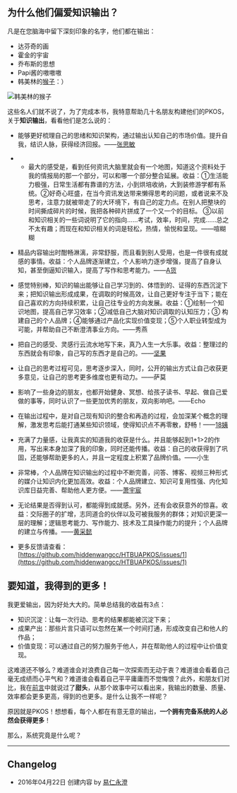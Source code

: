 ## 为什么他们偏爱知识输出？

凡是在您脑海中留下深刻印象的名字，他们都在输出：
- 达芬奇的画
- 霍金的宇宙
- 乔布斯的思想
- Papi酱的嗷嗷嗷
- 韩美林的[猴子](http://baike.baidu.com/link?url=5eqU1dJjTdb2UWX1R6X0VMPEGIj0g-wBp9f2JL9BpI0X5QkScbPQfYIxTXVCnOzHnGQMiA9NdXhtB2vVMo30MWsV3OsUZggw68fwHQhpiza)：）

![韩美林的猴子](http://77fm42.com1.z0.glb.clouddn.com/kangkang.png)

这些名人们就不说了，为了完成本书，我特意帮助几十名朋友构建他们的PKOS，关于**知识输出**，看看他们是怎么说的：

- 能够更好梳理自己的思绪和知识架构，通过输出认知自己的市场价值。提升自我，结识人脉，获得经济回报。——[张思敏](http://blog.sina.com.cn/siminchang)
- - 最大的感受是，看到任何资讯大脑里就会有一个地图，知道这个资料处于我的情报局的那一个部分，可以和哪一个部分整合延展。收益：①生活能力极强，日常生活都有靠谱的方法，小到烘培收纳，大到装修游学都有系统。②好奇心旺盛，在当今资讯发达带来懒得思考的问题，或者说来不及思考，注意力就被带走了的大环境下，有自己的定力点。在别人把整块的时间撕成碎片的时候，我把各种碎片拼成了一个又一个的目标。 ③以前和知识相关的一些词说明了它的指向……考试，效率，时间，完成……总之不太有趣；而现在和知识相关的词是轻松，热情，愉悦和呈现。——喧糊糊
- 精品内容输出时酣畅淋漓，非常舒服，而且看到别人受用，也是一件很有成就感的事情。收益：个人品牌逐渐建立，个人影响力逐步增强，提高了自身认知，甚至倒逼知识输入，提高了写作和思考能力。——[A货](http://lvtory.com/)
- 感觉特别棒，知识的输出能够让自己学习到的、体悟到的、证得的东西沉淀下来；把知识输出形成成果，在调取的时候高效，让自己更好专注于当下；能在自己喜欢的方向持续积累，让自己往专业的方向发展。收益：①绘制一个知识地图，提高自己学习效率；②减低自己大脑对知识调取的认知压力；③ 构建自己的个人品牌；④能够通过产品化实现价值变现；⑤个人职业转型成为可能，并帮助自己不断澄清事业方向。——秀燕
- 把自己的感受、灵感行云流水地写下来，真乃人生一大乐事。收益：整理过的东西就会有印象，自己写的东西才是自己的。——[坚果](http://www.jianshu.com/users/c3b18d6bd357)
- 让自己的思考过程可见，思考逐步深入，同时，公开的输出方式让自己收获更多意见，让自己的思考更多维度也更有动力。——萨莫
- 影响了一些身边的朋友，也都开始健身、冥想、给孩子读书、早起、做自己爱做的事等，同时认识了一些更加优秀的朋友，双向影响吧。——Echo
- 在输出过程中，是对自己现有知识的整合和再造的过程，会加深某个概念的理解，激发思考后能打通某些知识领域，使得知识点不再零散，舒畅！——[18姨](http://www.jianshu.com/users/fc5015c49140/latest_articles)

- 充满了力量感，让我真实的知道我的收获是什么。并且能够起到1+1>2的作用，写出来本身加深了我的印象，同时还能传播。收益：自己的收获得到了巩固，还能够帮助更多的人，并且一定程度上积累了品牌价值。——小生
- 非常棒，个人品牌在知识输出的过程中不断完善，问答、博客、视频三种形式的媒介让知识内化更加高效。收益：个人品牌建立、知识可复用性强、内化知识库日益完善、帮助他人更方便。——[萧宇宸](http://www.xiaoyuchen.com/)
- 无论结果是否得到认可，都能得到成就感。另外，还有会收获意外的惊喜。收益：交际圈子的扩增，志同道合的伙伴以及可被我服务的群体；对知识更深一层的理解；逻辑思考能力、写作能力、技术及工具操作能力的提升；个人品牌的建立与传播。——[黄采懿](http://caie.me/)
- 更多反馈请查看：[https://github.com/hiddenwangcc/HTBUAPKOS/issues/1](https://github.com/hiddenwangcc/HTBUAPKOS/issues/1)


## 要知道，我得到的更多！

我更爱输出，因为好处大大的。简单总结我的收益有3点：
- 知识沉淀：让每一次行动、思考的结果都能被沉淀下来；
- 成果产出：那些片言只语可以忽然在某一个时间打通，形成改变自己和他人的作品；
- 价值变现：可以通过自己的努力服务于他人，并在帮助他人的过程中让价值变现。

这难道还不够么？难道谁会对浪费自己每一次探索而无动于衷？难道谁会看着自己毫无成绩而心平气和？难道谁会看着自己平平庸庸而不觉悔恨？此外，和朋友们对比，我在[前言](../01_preface.md)中就说过了**甜头**，从那个故事中可以看出来，我输出的数量、质量、效率都会更多更高，得到的也更多。是什么让我不一样呢？

原因就是PKOS！想想看，每个人都在有意无意的输出，**一个拥有完备系统的人必然会获得更多**！

那么，系统究竟是什么呢？

---- 

## Changelog

- 2016年04月22日 创建内容 by [易仁永澄](http://blog.hiddenwangcc.com)
